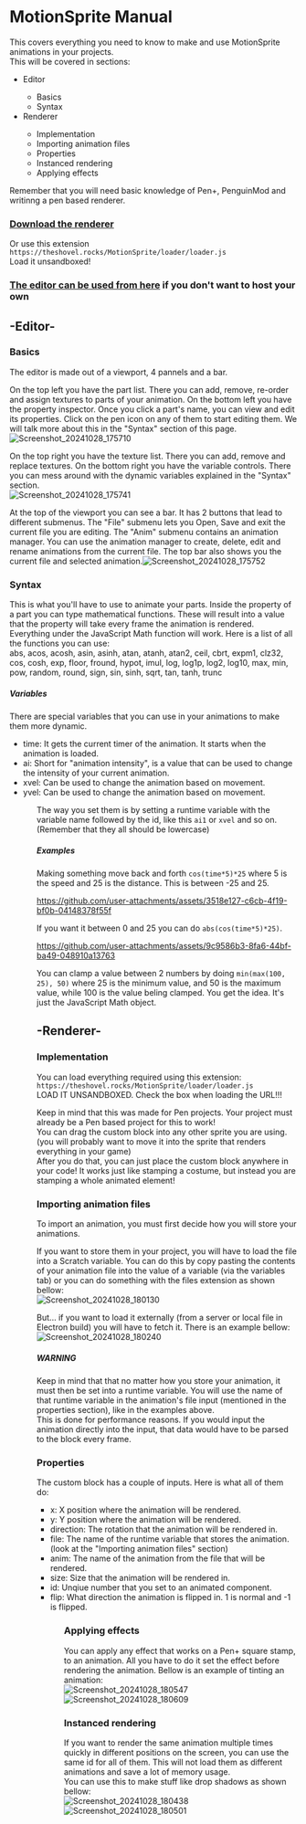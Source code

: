 # MotionSprite Manual
This covers everything you need to know to make and use MotionSprite animations in your projects.<br>
This will be covered in sections:
<ul>
  <li>Editor</li>
  <ul>
       <li>Basics</li>
       <li>Syntax</li>
  </ul>
  <li>Renderer</li>
  <ul>
       <li>Implementation</li>
       <li>Importing animation files</li>
       <li>Properties</li>
       <li>Instanced rendering</li>
       <li>Applying effects</li>
  </ul>
</ul>
Remember that you will need basic knowledge of Pen+, PenguinMod and
writinng a pen based renderer.<br>

### [Download the renderer](https://github.com/TheShovel/MotionSprite/raw/refs/heads/main/renderer/basic.pms)

Or use this extension ``https://theshovel.rocks/MotionSprite/loader/loader.js``<br>
Load it unsandboxed!

### [The editor can be used from here](https://theshovel.rocks/MotionSprite) if you don't want to host your own

## -Editor-
### Basics
The editor is made out of a viewport, 4 pannels and a bar.<br>

On the top left you have the part list. There you can add, remove, re-order and assign textures to parts of your
animation. On the bottom left you have the property inspector. Once you click a
part's name, you can view and edit its properties. Click on the pen icon on any of
them to start editing them. We will talk more about this in the "Syntax" section of this
page. <br> ![Screenshot_20241028_175710](https://github.com/user-attachments/assets/c7258590-3797-4704-81f7-7cb9f9d950f9)


On the top right you have the texture list. There you can add, remove and replace
textures. On the bottom right you have the variable controls. There you can mess
around with the dynamic variables explained in the "Syntax" section.<br>![Screenshot_20241028_175741](https://github.com/user-attachments/assets/c93c665a-7730-4bd5-971c-748b12a3bd8a)


At the top of the viewport you can see a bar. It has 2 buttons that lead to different
submenus. The "File" submenu lets you Open, Save and exit the current file you are editing.
The "Anim" submenu contains an animation manager. You can use the animation manager
to create, delete, edit and rename animations from the current file. The top bar
also shows you the current file and selected animation.![Screenshot_20241028_175752](https://github.com/user-attachments/assets/538d3588-9bf1-4970-89d8-601e1f4f2051)


### Syntax
This is what you'll have to use to animate your parts. Inside the property of a part you can type mathematical
functions. These will result into a value that the property will take every frame the animation is rendered.<br>
Everything under the JavaScript Math function will work. Here is a list of all the functions you can use:<br>
abs, acos, acosh, asin, asinh, atan, atanh, atan2, ceil, cbrt, expm1, clz32, cos, cosh, exp, floor, fround, hypot, imul, log, log1p, log2, log10, max, min, pow, random, round, sign, sin, sinh, sqrt, tan, tanh, trunc

##### Variables
There are special variables that you can use in your animations to make them more dynamic.
<ul>
<li> time: It gets the current timer of the animation. It starts when the animation is loaded.</li>
<li> ai: Short for "animation intensity", is a value that can be used to change the intensity of your current animation.</li>
<li> xvel: Can be used to change the animation based on movement.</li>
<li> yvel: Can be used to change the animation based on movement.</li>
<ul>

The way you set them is by setting a runtime variable with the variable name followed by the id, like this
``ai1`` or ``xvel`` and so on. (Remember that they all should be lowercase)

##### Examples
Making something move back and forth ``cos(time*5)*25`` where 5 is the speed and 25 is the distance. This is between
-25 and 25.<br>

https://github.com/user-attachments/assets/3518e127-c6cb-4f19-bf0b-04148378f55f


If you want it between 0 and 25 you can do ``abs(cos(time*5)*25)``.<br>

https://github.com/user-attachments/assets/9c9586b3-8fa6-44bf-ba49-048910a13763


You can clamp a value between 2 numbers by doing ``min(max(100, 25), 50)`` where 25 is the minimum value, and 50 is the
maximum value, while 100 is the value beling clamped. You get the idea. It's just the JavaScript Math object.

## -Renderer-
### Implementation
You can load everything required using this extension: ``https://theshovel.rocks/MotionSprite/loader/loader.js``<br>
LOAD IT UNSANDBOXED. Check the box when loading the URL!!!<br>

Keep in mind that this was made for Pen projects. Your project must already be a Pen based project for this to work!<br>
You can drag the custom block into any other sprite you are using. (you will probably want to move it into the sprite
that renders everything in your game)<br>
After you do that, you can just place the custom block anywhere in your code! It works just like stamping a costume, but
instead you are stamping a whole animated element!

### Importing animation files
To import an animation, you must first decide how you will store your animations.<br>

If you want to store them in your project, you will have to load the file into a Scratch variable. You can do this by copy
pasting the contents of your animation file into the value of a variable (via the variables tab) or you can do something with
the files extension as shown bellow:<br>
![Screenshot_20241028_180130](https://github.com/user-attachments/assets/d6f65402-0eb4-499f-8757-2c10c8a3c3d8)


But... if you want to load it externally (from a server or local file in Electron build) you will have to fetch it. There
is an example bellow:<br>
![Screenshot_20241028_180240](https://github.com/user-attachments/assets/132ac550-fdd3-43e1-95d0-4294a0c6edda)


##### WARNING
Keep in mind that that no matter how you store your animation, it must then be set into a runtime variable. You will use the name
of that runtime variable in the animation's file input (mentioned in the properties section), like in the examples above.<br>
This is done for performance reasons. If you would input the animation directly into the input, that data would have to be
parsed to the block every frame.

### Properties
The custom block has a couple of inputs. Here is what all of them do:
<ul>
<li> x: X position where the animation will be rendered.</li>
<li> y: Y position where the animation will be rendered.</li>
<li> direction: The rotation that the animation will be rendered in.</li>
<li> file: The name of the runtime variable that stores the animation. (look at the "Importing animation files" section)</li>
<li> anim: The name of the animation from the file that will be rendered.</li>
<li> size: Size that the animation will be rendered in.</li>
<li> id: Unqiue number that you set to an animated component.</li>
<li> flip: What direction the animation is flipped in. 1 is normal and -1 is flipped.</li>
<ul>

### Applying effects
You can apply any effect that works on a Pen+ square stamp, to an animation. All you have to do it set the effect before rendering
the animation. Bellow is an example of tinting an animation:<br>
![Screenshot_20241028_180547](https://github.com/user-attachments/assets/18a73065-0aeb-43a0-bb5f-456675bf3caa)
![Screenshot_20241028_180609](https://github.com/user-attachments/assets/1152c9bf-48f1-4de8-a9ea-a91dec772e24)


### Instanced rendering
If you want to render the same animation multiple times quickly in different positions on the screen, you can use the same id
for all of them. This will not load them as different animations and save a lot of memory usage.<br>
You can use this to make stuff like drop shadows as shown bellow:<br>
![Screenshot_20241028_180438](https://github.com/user-attachments/assets/703eeb59-17bc-4280-b32b-fb0e5281e866)
![Screenshot_20241028_180501](https://github.com/user-attachments/assets/d08df41a-aa9f-4138-9f09-26803571f053)

